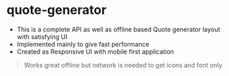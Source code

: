 # quote-generator

- This is a complete API as well as offline based Quote generator layout with satisfying UI
- Implemented mainly to give fast performance
- Created as Responsive UI with mobile first application

> Works great offline but network is needed to get icons and font only
